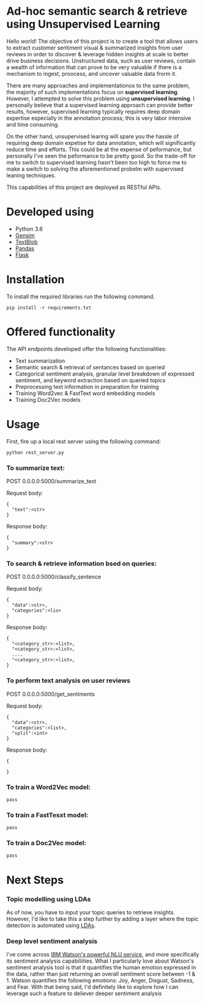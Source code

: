 # Ad-hoc semantic search & retrieve using Unsupervised Learning

Hello world! The objective of this project is to create a tool that allows users to extract customer sentiment visual & summarized insights from user reviews in order to discover & leverage hidden insights at scale to better drive business decisions. Unstructured data, such as user reviews, contain a wealth of information that can prove to be very valuable if there is a mechanism to ingest, proocess, and uncover valuable data frorm it.

There are many approaches and implementationos to the same problem, the majority of such implementations focus on **supervised learning**. However, I attempted to solve this problem using **unsupervised learning**. I personally believe that a supervised learning approach can provide better results, however, supervised learning typically requires deep domain expertise especially in the annotation process; this is very labor intensive and time consuming. 

On the other hand, unsupervised learing will spare you the hassle of requiring deep domain expetise for data annotation, which will significantly reduce time and efforts. This could be at the expense of peformance, but personally I've seen the peformance to be pretty good. So the trade-off for me to switch to supervised learning hasn't been too high to force me to make a switch to solving the aforementioned probelm with supervised leaning techniques.

This capabilities of this project are deployed as RESTful APIs.

# Developed using
* Python 3.6
* [Gensim]
* [TextBlob]
* [Pandas]
* [Flask]

# Installation
To install the required libraries run the following command.

```
pip install -r requirements.txt
```

# Offered functionality

The API endpoints developed offer the following functionalities:

* Text summarization
* Semantic search & retrieval of sentances based on queried
* Categorical sentiment analysis, granular level breakdown of expressed sentiment, and keyword extraction based on queried topics
* Preprocessing text information in preparation for training
* Training Word2vec & FastText word embedding models
* Training Doc2Vec models

# Usage

First, fire up a local rest server using the following command:
```
python rest_server.py
```

### To summarize text:

POST 0.0.0.0:5000/summarize_text

Request body:
```
{
  "text":<str>
}
```

Response body:
```
{
  "summary":<str>
}
```

### To search & retrieve information bsed on queries:

POST 0.0.0.0:5000/classify_sentence

Request body:
```
{
  "data":<str>,
  "categories":<lis>
}
```

Response body:
```
{
  "<category_str>:<list>,
  "<category_str>:<list>,
  ....
  "<category_str>:<list>,
}
```

### To perform text analysis on user reviews

POST 0.0.0.0:5000/get_sentiments

Request body:
```
{
  "data":<str>,
  "categories":<list>,
  "split":<int>
}
```

Response body:
```
{

}
```

### To train a Word2Vec model:
```
pass
```

### To train a FastTesxt model:
```
pass
```

### To train a Doc2Vec model:
```
pass
```



# Next Steps

### Topic modelling using LDAs
As of now, you have to input your topic queries to retrieve insights. However, I'd like to take this a step further by adding a layer where the topic detection is automated using [LDAs].


### Deep level sentiment analysis
I've come across [IBM Watson's powerful NLU service], and more specifically its sentiment analysis capabiliities. What I particularly love about Watson's sentiment analysis tool is that it quantifies the human emotion expressed in the data, rather than just returning an overall sentiment score between -1 & 1. Watson quantifies the following emotions: Joy, Anger, Disgust, Sadness, and Fear. With that being said, I'd definitely like to explore how I can leverage such a feature to deliever deeper sentiment analysis

[Gensim]: https://radimrehurek.com/gensim/
[TextBlob]: https://textblob.readthedocs.io/en/dev/
[Pandas]: https://pandas.pydata.org/
[Flask]: https://github.com/pallets/flask
[LDAs]: https://radimrehurek.com/gensim/models/ldamodel.html
[IBM Watson's powerful NLU service]: https://cloud.ibm.com/docs/services/natural-language-understanding/getting-started.html
